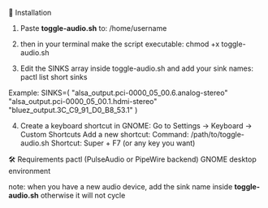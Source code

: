 🚀 Installation

1. Paste **toggle-audio.sh** to:
/home/username

2. then in your terminal make the script executable:
chmod +x toggle-audio.sh

3. Edit the SINKS array inside toggle-audio.sh and add your sink names:
pactl list short sinks

Example:
SINKS=(
  "alsa_output.pci-0000_05_00.6.analog-stereo"
  "alsa_output.pci-0000_05_00.1.hdmi-stereo"
  "bluez_output.3C_C9_91_D0_B8_53.1"
)

4. Create a keyboard shortcut in GNOME:
Go to Settings → Keyboard → Custom Shortcuts
Add a new shortcut:
Command: /path/to/toggle-audio.sh
Shortcut: Super + F7 (or any key you want)

🛠 Requirements
pactl (PulseAudio or PipeWire backend)
GNOME desktop environment

note: when you have a new audio device, add the sink name inside **toggle-audio.sh** otherwise it will not cycle
